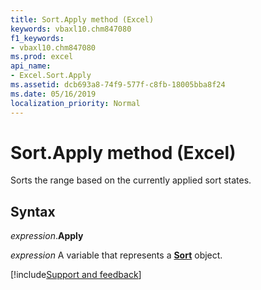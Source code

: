```yaml
---
title: Sort.Apply method (Excel)
keywords: vbaxl10.chm847080
f1_keywords:
- vbaxl10.chm847080
ms.prod: excel
api_name:
- Excel.Sort.Apply
ms.assetid: dcb693a8-74f9-577f-c8fb-18005bba8f24
ms.date: 05/16/2019
localization_priority: Normal
---
```



# Sort.Apply method (Excel)

Sorts the range based on the currently applied sort states.


## Syntax

_expression_.**Apply**

_expression_ A variable that represents a **[Sort](Excel.Sort.md)** object.




[!include[Support and feedback](~/includes/feedback-boilerplate.md)]